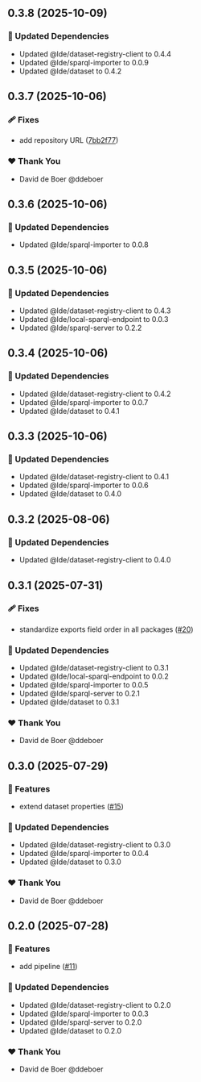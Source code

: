 ## 0.3.8 (2025-10-09)

### 🧱 Updated Dependencies

- Updated @lde/dataset-registry-client to 0.4.4
- Updated @lde/sparql-importer to 0.0.9
- Updated @lde/dataset to 0.4.2

## 0.3.7 (2025-10-06)

### 🩹 Fixes

- add repository URL ([7bb2f77](https://github.com/ldengine/lde/commit/7bb2f77))

### ❤️ Thank You

- David de Boer @ddeboer

## 0.3.6 (2025-10-06)

### 🧱 Updated Dependencies

- Updated @lde/sparql-importer to 0.0.8

## 0.3.5 (2025-10-06)

### 🧱 Updated Dependencies

- Updated @lde/dataset-registry-client to 0.4.3
- Updated @lde/local-sparql-endpoint to 0.0.3
- Updated @lde/sparql-server to 0.2.2

## 0.3.4 (2025-10-06)

### 🧱 Updated Dependencies

- Updated @lde/dataset-registry-client to 0.4.2
- Updated @lde/sparql-importer to 0.0.7
- Updated @lde/dataset to 0.4.1

## 0.3.3 (2025-10-06)

### 🧱 Updated Dependencies

- Updated @lde/dataset-registry-client to 0.4.1
- Updated @lde/sparql-importer to 0.0.6
- Updated @lde/dataset to 0.4.0

## 0.3.2 (2025-08-06)

### 🧱 Updated Dependencies

- Updated @lde/dataset-registry-client to 0.4.0

## 0.3.1 (2025-07-31)

### 🩹 Fixes

- standardize exports field order in all packages ([#20](https://github.com/ldengine/lde/pull/20))

### 🧱 Updated Dependencies

- Updated @lde/dataset-registry-client to 0.3.1
- Updated @lde/local-sparql-endpoint to 0.0.2
- Updated @lde/sparql-importer to 0.0.5
- Updated @lde/sparql-server to 0.2.1
- Updated @lde/dataset to 0.3.1

### ❤️ Thank You

- David de Boer @ddeboer

## 0.3.0 (2025-07-29)

### 🚀 Features

- extend dataset properties ([#15](https://github.com/ldengine/lde/pull/15))

### 🧱 Updated Dependencies

- Updated @lde/dataset-registry-client to 0.3.0
- Updated @lde/sparql-importer to 0.0.4
- Updated @lde/dataset to 0.3.0

### ❤️ Thank You

- David de Boer @ddeboer

## 0.2.0 (2025-07-28)

### 🚀 Features

- add pipeline ([#11](https://github.com/ldengine/lde/pull/11))

### 🧱 Updated Dependencies

- Updated @lde/dataset-registry-client to 0.2.0
- Updated @lde/sparql-importer to 0.0.3
- Updated @lde/sparql-server to 0.2.0
- Updated @lde/dataset to 0.2.0

### ❤️ Thank You

- David de Boer @ddeboer